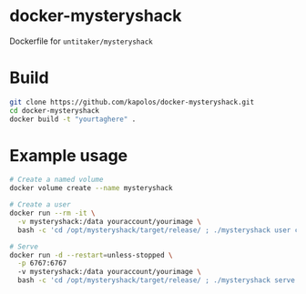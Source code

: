 # docker-mysteryshack
Dockerfile for `untitaker/mysteryshack`

# Build

```bash
git clone https://github.com/kapolos/docker-mysteryshack.git
cd docker-mysteryshack
docker build -t "yourtaghere" .
```

# Example usage

```bash
# Create a named volume
docker volume create --name mysteryshack

# Create a user
docker run --rm -it \
  -v mysteryshack:/data youraccount/yourimage \
  bash -c 'cd /opt/mysteryshack/target/release/ ; ./mysteryshack user create admin'

# Serve
docker run -d --restart=unless-stopped \
  -p 6767:6767
  -v mysteryshack:/data youraccount/yourimage \
  bash -c 'cd /opt/mysteryshack/target/release/ ; ./mysteryshack serve'
```

